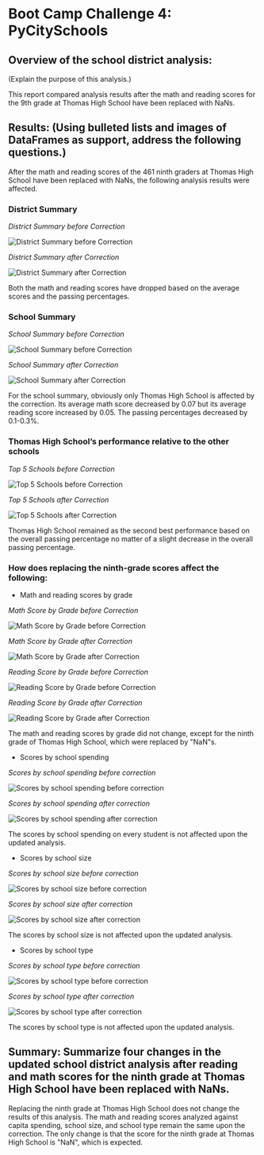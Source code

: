 # Boot Camp Challenge 4: PyCitySchools

## **Overview of the school district analysis:**

(Explain the purpose of this analysis.)

This report compared analysis results after the math and reading scores for the 9th grade at Thomas High School have been replaced with NaNs.


## **Results: (Using bulleted lists and images of DataFrames as support, address the following questions.)**

After the math and reading scores of the 461 ninth graders at Thomas High School have been replaced with NaNs, the following analysis results were affected.

### District Summary 
*District Summary before Correction*

![District Summary before Correction](/Resources/district_summary_before_correction.png)

*District Summary after Correction*

![District Summary after Correction](/Resources/district_summary_after_correction.png)

Both the math and reading scores have dropped based on the average scores and the passing percentages.

### School Summary

*School Summary before Correction*

![School Summary before Correction](/Resources/school_summary_before_correction.png)

*School Summary after Correction*

![School Summary after Correction](/Resources/school_summary_after_correction.png)

For the school summary, obviously only Thomas High School is affected by the correction. Its average math score decreased by 0.07 but its average reading score increased by 0.05. The passing percentages decreased by 0.1-0.3%.

### Thomas High School’s performance relative to the other schools

*Top 5 Schools before Correction*

![Top 5 Schools before Correction](/Resources/top_5_before_correction.PNG)

*Top 5 Schools after Correction*

![Top 5 Schools after Correction](/Resources/top_5_after_correction.PNG)

Thomas High School remained as the second best performance based on the overall passing percentage no matter of a slight decrease in the overall passing percentage.

### How does replacing the ninth-grade scores affect the following:
- Math and reading scores by grade

*Math Score by Grade before Correction*

![Math Score by Grade before Correction](/Resources/score_by_school_math_before_correction.PNG)

*Math Score by Grade after Correction*

![Math Score by Grade after Correction](/Resources/score_by_school_math_after_correction.PNG)

*Reading Score by Grade before Correction*

![Reading Score by Grade before Correction](/Resources/score_by_school_reading_before_correction.PNG)

*Reading Score by Grade after Correction*

![Reading Score by Grade after Correction](/Resources/score_by_school_reading_after_correction.PNG)

The math and reading scores by grade did not change, except for the ninth grade of Thomas High School, which were replaced by "NaN"s.

- Scores by school spending

*Scores by school spending before correction*

![Scores by school spending before correction](/Resources/scores_by_school_spending_before_correction.PNG)

*Scores by school spending after correction*

![Scores by school spending after correction](/Resources/scores_by_school_spending_after_correction.PNG)

The scores by school spending on every student is not affected upon the updated analysis.

- Scores by school size

*Scores by school size before correction*

![Scores by school size before correction](/Resources/scores_by_school_size_before_correction.PNG)

*Scores by school size after correction*

![Scores by school size after correction](/Resources/scores_by_school_size_after_correction.PNG)

The scores by school size is not affected upon the updated analysis.

- Scores by school type

*Scores by school type before correction*

![Scores by school type before correction](/Resources/scores_by_school_type_before_correction.PNG)

*Scores by school type after correction*

![Scores by school type after correction](/Resources/scores_by_school_type_after_correction.PNG)

The scores by school type is not affected upon the updated analysis.

## **Summary: Summarize four changes in the updated school district analysis after reading and math scores for the ninth grade at Thomas High School have been replaced with NaNs.**

Replacing the ninth grade at Thomas High School does not change the results of this analysis. The math and reading scores analyzed against capita spending, school size, and school type remain the same upon the correction. The only change is that the score for the ninth grade at Thomas High School is "NaN", which is expected.